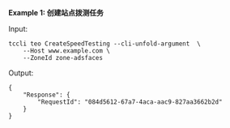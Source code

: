 **Example 1: 创建站点拨测任务**



Input: 

```
tccli teo CreateSpeedTesting --cli-unfold-argument  \
    --Host www.example.com \
    --ZoneId zone-adsfaces
```

Output: 
```
{
    "Response": {
        "RequestId": "084d5612-67a7-4aca-aac9-827aa3662b2d"
    }
}
```

